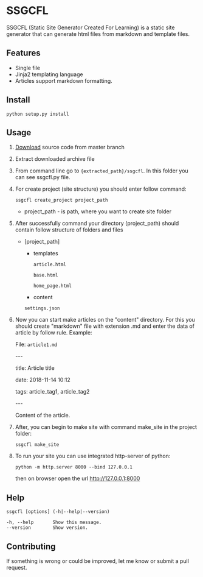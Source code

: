SSGCFL
======

SSGCFL (Static Site Generator Created For Learning) is a static site generator that can generate html files from markdown and template files.


Features
--------

* Single file
* Jinja2 templating language
* Articles support markdown formatting.

Install
-------

`python setup.py install`

Usage
-----
1. [Download](https://github.com/faxriddin/ssgcfl/tarball/master) source code from master branch
2. Extract downloaded archive file 
3. From command line go to `{extracted_path}/ssgcfl`. In this folder you can see ssgcfl.py file.  
4. For create project (site structure) you should enter follow command:
    
    ``ssgcfl create_project project_path``
    - project_path - is path, where you want to create site folder
5. After successfully command your directory (project_path) should contain follow structure of folders and files
    - \[project_path\]
    
        - templates
            
            `article.html`
            
            `base.html`
            
            `home_page.html`
        - content
        
        `settings.json`
6. Now you can start make articles on the "content" directory. For this you should create "markdown" file with extension .md and enter the data of article by follow rule.
    Example:
    
    File: `article1.md`
    
    \---
    
    title: Article title
    
    date: 2018-11-14 10:12
    
    tags: article_tag1, article_tag2
    
    \---    
    
    Content of the article.  
7. After, you can begin to make site with command make_site in the project folder:
    
    ``ssgcfl make_site``
8. To run your site you can use integrated http-server of python:
    
    ``python -m http.server 8000 --bind 127.0.0.1``
    
    then on browser open the url <http://127.0.0.1:8000> 

Help
----
    ssgcfl [options] (-h|--help|--version)
    
    -h, --help       Show this message.
    --version        Show version.


Contributing
------------

If something is wrong or could be improved, let me know or submit a pull request.

